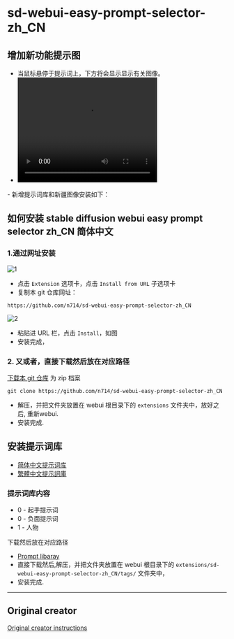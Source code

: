 # sd-webui-easy-prompt-selector-zh_CN

## 增加新功能提示图
- 当鼠标悬停于提示词上，下方将会显示显示有关图像。
- <video width="320" height="240" controls>
  <source src="[video.mov](https://github.com/n714/sd-webui-easy-prompt-selector-zh_CN/assets/45053630/9cf04366-a217-4672-b2ba-c9cbd7f9adb2)" type="video/mp4">
</video>
- 新增提示词库和新疆图像安装如下：

## 如何安装 stable diffusion webui easy prompt selector zh_CN 简体中文

  ### 1.通过网址安装
  
  ![1](https://github.com/n714/sd-webui-easy-prompt-selector-zh_CN/assets/45053630/0e062781-7ec8-4996-8f02-6aab74b733ac)

  - 点击 `Extension` 选项卡，点击 `Install from URL` 子选项卡
  - 复制本 git 仓库网址：
  ```
https://github.com/n714/sd-webui-easy-prompt-selector-zh_CN
  ```
![2](https://github.com/n714/sd-webui-easy-prompt-selector-zh_CN/assets/45053630/bbd0f896-3d9b-4b93-b76f-6fd1422c758c)
 
  - 粘贴进 URL 栏，点击 `Install`，如图
  - 安装完成，  

  ### 2. 又或者，直接下载然后放在对应路径
  [下载本 git 仓库](https://github.com/n714/sd-web-easy-prompt-selector-cn/archive/refs/heads/main.zip) 为 zip 档案
```
git clone https://github.com/n714/sd-webui-easy-prompt-selector-zh_CN
  ```

  - 解压，并把文件夹放置在 webui 根目录下的 `extensions` 文件夹中，放好之后, 重新webui.
  - 安装完成.

  ## 安装提示词库
- [简体中文提示词库](https://github.com/n714/stable-diffusion-prompt-library-zh_CN)
- [繁體中文提示詞庫](https://github.com/n714/stable-diffusion-prompt-library-zh_TW)

### 提示词库内容
- 0 - 起手提示词 
- 0 - 负面提示词 
- 1 - 人物 
  
下载然后放在对应路径
- [Prompt libaray ](https://github.com/n714/stable-diffusion-prompt-library-zh_CN)
- 直接下载然后,解压，并把文件夹放置在 webui 根目录下的 `extensions/sd-webui-easy-prompt-selector-zh_CN/tags/` 文件夹中，
- 安装完成.

------------------------------------------------------------------------------------------
## Original creator
[Original creator instructions](https://blue-pen5805.fanbox.cc/posts/5306601)
